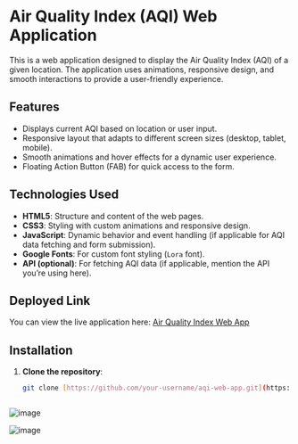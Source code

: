 # Air Quality Index (AQI) Web Application

This is a web application designed to display the Air Quality Index (AQI) of a given location. The application uses animations, responsive design, and smooth interactions to provide a user-friendly experience.

## Features
- Displays current AQI based on location or user input.
- Responsive layout that adapts to different screen sizes (desktop, tablet, mobile).
- Smooth animations and hover effects for a dynamic user experience.
- Floating Action Button (FAB) for quick access to the form.

## Technologies Used
- **HTML5**: Structure and content of the web pages.
- **CSS3**: Styling with custom animations and responsive design.
- **JavaScript**: Dynamic behavior and event handling (if applicable for AQI data fetching and form submission).
- **Google Fonts**: For custom font styling (`Lora` font).
- **API (optional)**: For fetching AQI data (if applicable, mention the API you’re using here).

## Deployed Link
You can view the live application here: [Air Quality Index Web App](https://claimzippy-psi.vercel.app/)


## Installation

1. **Clone the repository**:

   ```bash
   git clone [https://github.com/your-username/aqi-web-app.git](https://github.com/Vishnu-comp/claimzippy.git)



![image](https://github.com/user-attachments/assets/4241b59b-5d82-4486-969a-5449d83b2c1f)


![image](https://github.com/user-attachments/assets/e8fd56ba-60f7-47e1-b8c4-958868cd2002)

